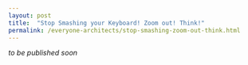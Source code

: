 ```yaml
---
layout: post
title:  "Stop Smashing your Keyboard! Zoom out! Think!"
permalink: /everyone-architects/stop-smashing-zoom-out-think.html
---
```

<!-- part of the Everyone Architect essays series -->

_to be published soon_